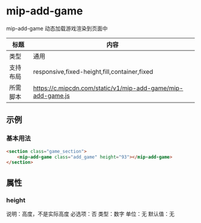 # mip-add-game

mip-add-game 动态加载游戏渲染到页面中

标题|内容
----|----
类型|通用
支持布局|responsive,fixed-height,fill,container,fixed
所需脚本|https://c.mipcdn.com/static/v1/mip-add-game/mip-add-game.js

## 示例

### 基本用法
```html
<section class="game_section">
	<mip-add-game class="add_game" height="93"></mip-add-game>
</section>

```

## 属性

### height

说明：高度，不是实际高度
必选项：否
类型：数字
单位：无
默认值：无